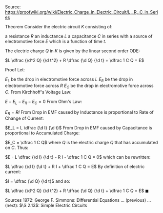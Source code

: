 # 

Source: https://proofwiki.org/wiki/Electric_Charge_in_Electric_Circuit/L,_R,_C_in_Series

Theorem
Consider the electric circuit $K$ consisting of:

a resistance $R$
an inductance $L$
a capacitance $C$
in series with a source of electromotive force $E$ which is a function of time $t$.



The electric charge $Q$ in $K$ is given by the linear second order ODE:

$L \dfrac {\d^2 Q} {\d t^2} + R \dfrac {\d Q} {\d t} + \dfrac 1 C Q = E$


Proof
Let:

$E_L$ be the drop in electromotive force across $L$
$E_R$ be the drop in electromotive force across $R$
$E_C$ be the drop in electromotive force across $C$.
From Kirchhoff's Voltage Law:

$E - E_L - E_R - E_C = 0$
From Ohm's Law:

$E_R = R I$
From Drop in EMF caused by Inductance is proportional to Rate of Change of Current:

$E_L = L \dfrac {\d I} {\d t}$
From Drop in EMF caused by Capacitance is proportional to Accumulated Charge:

$E_C = \dfrac 1 C Q$
where $Q$ is the electric charge $Q$ that has accumulated on $C$.
Thus:

$E - L \dfrac {\d I} {\d t} - R I - \dfrac 1 C Q = 0$
which can be rewritten:

$L \dfrac {\d I} {\d t} + R I + \dfrac 1 C Q = E$
By definition of electric current:

$I = \dfrac {\d Q} {\d t}$
and so:

$L \dfrac {\d^2 Q} {\d t^2} + R \dfrac {\d Q} {\d t} + \dfrac 1 C Q = E$
$\blacksquare$


Sources
1972: George F. Simmons: Differential Equations ... (previous) ... (next): $\S 2.13$: Simple Electric Circuits




